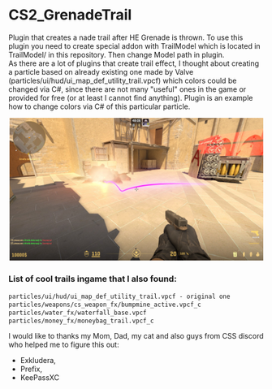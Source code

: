 # CS2_GrenadeTrail
Plugin that creates a nade trail after HE Grenade is thrown. To use this plugin you need to create special addon with TrailModel which is located in TrailModel/ in this repository. Then change Model path in plugin.<br>
As there are a lot of plugins that create trail effect, I thought about creating a particle based on already existing one made by Valve (particles/ui/hud/ui_map_def_utility_trail.vpcf) which colors could be changed via C#, since there are not many "useful" ones in the game or provided for free (or at least I cannot find anything). Plugin is an example how to change colors via C# of this particular particle.<br>

<p align="center">
    <img src="image/pic.jpg" width="500">
</p>

### List of cool trails ingame that I also found:
```
particles/ui/hud/ui_map_def_utility_trail.vpcf - original one
particles/weapons/cs_weapon_fx/bumpmine_active.vpcf_c
particles/water_fx/waterfall_base.vpcf
particles/money_fx/moneybag_trail.vpcf_c
```

I would like to thanks my Mom, Dad, my cat and also guys from CSS discord who helped me to figure this out:
- Exkludera,
- Prefix,
- KeePassXC
